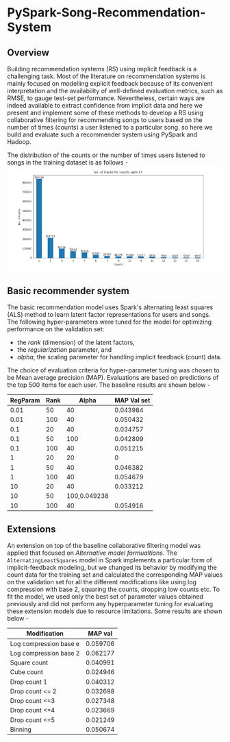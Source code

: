 # PySpark-Song-Recommendation-System

## Overview
Building recommendation systems (RS) using implicit feedback is a challenging task. Most of the literature on recommendation systems is mainly focused on modelling explicit feedback because of its convenient interpretation and the availability of well-defined evaluation metrics, such as RMSE, to gauge test-set performance. Nevertheless, certain ways are indeed available to extract confidence from implicit data and here we present and implement some of these methods to develop a RS using collaborative filtering for recommending songs to users based on the number of times (counts) a user listened to a particular song. so here we build and evaluate such a recommender system using PySpark and Hadoop.

The distribution of the counts or the number of times users listened to songs in the training dataset is as follows - 
![Counts ](Counts.png)


## Basic recommender system

The basic recommendation model uses Spark's alternating least squares (ALS) method to learn latent factor representations for users and songs. The following hyper-parameters were tuned for the model for optimizing performance on the validation set:

  - the *rank* (dimension) of the latent factors,
  - the *regularization* parameter, and
  - *alpha*, the scaling parameter for handling implicit feedback (count) data.

The choice of evaluation criteria for hyper-parameter tuning was chosen to be Mean average precision (MAP). Evaluations are based on predictions of the top 500 items for each user. The baseline results are shown below - 

|RegParam |  Rank | Alpha | MAP Val set |
|----------|-------|-------|-------------|
|0.01 | 50 | 40 |0.043984 |
|0.01 | 100 | 40 |0.050432  |
|0.1 | 20 | 40 | 0.034757  |
|0.1  | 50 | 100 | 0.042809 |
|0.1 | 100 | 40  |0.051215 |
|1 | 20 | 20 | 0 | 036101 |
|1 | 50 | 40 | 0.046382  |
|1 | 100 | 40 | 0.054679 |
|10 | 20 | 40 | 0.033212 |
|10 | 50 | 100,0.049238 |
|10 | 100 | 40 | 0.054916 |

## Extensions

An extension on top of the baseline collaborative filtering model was applied that focused on *Alternative model formualtions*. The `AlternatingLeastSquares` model in Spark implements a particular form of implicit-feedback modeling, but we changed its behavior by modifying the count data for the training set and calculated the corresponding MAP values on the validation set for all the different modifications like using log compression with base 2, squaring the counts, dropping low counts etc. To fit the model, we used only the best set of parameter values obtained previously and did not perform any hyperparameter tuning for evaluating these extension models due to resource limitations. Some results are shown below - 

| Modification | MAP val |
|--------------|---------|
| Log compression base e | 0.059706 |
| Log compression base 2 | 0.062177 |
| Square count | 0.040991|
| Cube count | 0.024946 |
| Drop count 1 | 0.040312 |
| Drop count <= 2| 0.032698 |
| Drop count <=3 | 0.027348 |
| Drop count <=4 | 0.023669 |
| Drop count <=5 | 0.021249 |
| Binning |  0.050674  |
